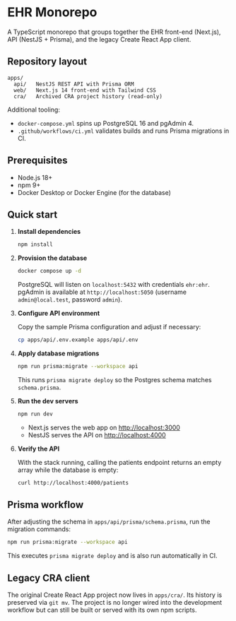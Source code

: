 # EHR Monorepo

A TypeScript monorepo that groups together the EHR front-end (Next.js), API (NestJS + Prisma), and the legacy Create React App client.

## Repository layout

```
apps/
  api/   NestJS REST API with Prisma ORM
  web/   Next.js 14 front-end with Tailwind CSS
  cra/   Archived CRA project history (read-only)
```

Additional tooling:

- `docker-compose.yml` spins up PostgreSQL 16 and pgAdmin 4.
- `.github/workflows/ci.yml` validates builds and runs Prisma migrations in CI.

## Prerequisites

- Node.js 18+
- npm 9+
- Docker Desktop or Docker Engine (for the database)

## Quick start

1. **Install dependencies**

   ```bash
   npm install
   ```

2. **Provision the database**

   ```bash
   docker compose up -d
   ```

   PostgreSQL will listen on `localhost:5432` with credentials `ehr:ehr`. pgAdmin is available at `http://localhost:5050` (username `admin@local.test`, password `admin`).

3. **Configure API environment**

   Copy the sample Prisma configuration and adjust if necessary:

   ```bash
   cp apps/api/.env.example apps/api/.env
   ```

4. **Apply database migrations**

   ```bash
   npm run prisma:migrate --workspace api
   ```

   This runs `prisma migrate deploy` so the Postgres schema matches `schema.prisma`.

5. **Run the dev servers**

   ```bash
   npm run dev
   ```

   - Next.js serves the web app on [http://localhost:3000](http://localhost:3000)
   - NestJS serves the API on [http://localhost:4000](http://localhost:4000)

6. **Verify the API**

   With the stack running, calling the patients endpoint returns an empty array while the database is empty:

   ```bash
   curl http://localhost:4000/patients
   ```

## Prisma workflow

After adjusting the schema in `apps/api/prisma/schema.prisma`, run the migration commands:

```bash
npm run prisma:migrate --workspace api
```

This executes `prisma migrate deploy` and is also run automatically in CI.

## Legacy CRA client

The original Create React App project now lives in `apps/cra/`. Its history is preserved via `git mv`. The project is no longer wired into the development workflow but can still be built or served with its own npm scripts.
